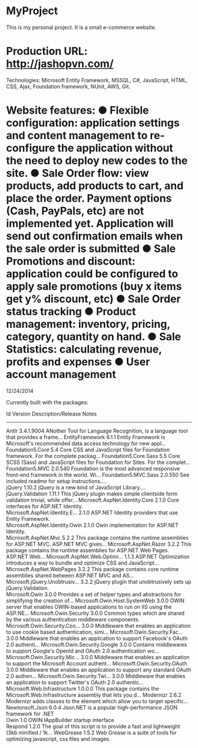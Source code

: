 MyProject
==========================================================
This is my personal project. It is a small e-commerce website. 

Production URL: http://jashopvn.com/
==========================================================
Technologies: Microsoft Entity Framework, MSSQL, C#, JavaScript, HTML, CSS, Ajax, Foundation framework, NUnit, AWS, Git. 

Website features:
●	Flexible configuration: application settings and content management to re-configure the application without the need to deploy new codes to the site. 
●	Sale Order flow: view products, add products to cart, and place the order. Payment options (Cash, PayPals, etc) are not implemented yet.  Application will send out confirmation emails when the sale order is submitted
●	Sale Promotions and discount: application could be configured to apply sale promotions (buy x items get y% discount, etc)
●	Sale Order status tracking
●	Product management: inventory, pricing, category, quantity on hand.
●	Sale Statistics: calculating revenue, profits and expenses
●	User account management
============================================================

12/24/2014

Currently built with the packages:

Id                             Version              Description/Release Notes                                                         
--                             -------              -------------------------                                                         
Antlr                          3.4.1.9004           ANother Tool for Language Recognition, is a language tool that provides a frame...
EntityFramework                6.1.1                Entity Framework is Microsoft's recommended data access technology for new appl...
Foundation5.Core               5.4                  Core CSS and JavaScript files for Foundation framework. For the complete packag...
Foundation5.Core.Sass          5.5                  Core SCSS (Sass) and JavaScript files for Foundation for Sites. For the complet...
Foundation5.MVC                2.0.540              Foundation is the most advanced responsive front-end framework in the world. Wi...
Foundation5.MVC.Sass           2.0.550              See included readme for setup instructions....                                    
jQuery                         1.10.2               jQuery is a new kind of JavaScript Library....                                    
jQuery.Validation              1.11.1               This jQuery plugin makes simple clientside form validation trivial, while offer...
Microsoft.AspNet.Identity.Core 2.1.0                Core interfaces for ASP.NET Identity.                                             
Microsoft.AspNet.Identity.E... 2.1.0                ASP.NET Identity providers that use Entity Framework.                             
Microsoft.AspNet.Identity.Owin 2.1.0                Owin implementation for ASP.NET Identity.                                         
Microsoft.AspNet.Mvc           5.2.2                This package contains the runtime assemblies for ASP.NET MVC. ASP.NET MVC gives...
Microsoft.AspNet.Razor         3.2.2                This package contains the runtime assemblies for ASP.NET Web Pages. ASP.NET Web...
Microsoft.AspNet.Web.Optimi... 1.1.3                ASP.NET Optimization introduces a way to bundle and optimize CSS and JavaScript...
Microsoft.AspNet.WebPages      3.2.2                This package contains core runtime assemblies shared between ASP.NET MVC and AS...
Microsoft.jQuery.Unobtrusiv... 3.2.2                jQuery plugin that unobtrusively sets up jQuery.Validation.                       
Microsoft.Owin                 3.0.0                Provides a set of helper types and abstractions for simplifying the creation of...
Microsoft.Owin.Host.SystemWeb  3.0.0                OWIN server that enables OWIN-based applications to run on IIS using the ASP.NE...
Microsoft.Owin.Security        3.0.0                Common types which are shared by the various authentication middleware components.
Microsoft.Owin.Security.Coo... 3.0.0                Middleware that enables an application to use cookie based authentication, simi...
Microsoft.Owin.Security.Fac... 3.0.0                Middleware that enables an application to support Facebook's OAuth 2.0 authenti...
Microsoft.Owin.Security.Google 3.0.0                Contains middlewares to support Google's OpenId and OAuth 2.0 authentication wo...
Microsoft.Owin.Security.Mic... 3.0.0                Middleware that enables an application to support the Microsoft Account authent...
Microsoft.Owin.Security.OAuth  3.0.0                Middleware that enables an application to support any standard OAuth 2.0 authen...
Microsoft.Owin.Security.Twi... 3.0.0                Middleware that enables an application to support Twitter's OAuth 2.0 authentic...
Microsoft.Web.Infrastructure   1.0.0.0              This package contains the Microsoft.Web.Infrastructure assembly that lets you d...
Modernizr                      2.6.2                Modernizr adds classes to the <html> element which allow you to target specific...
Newtonsoft.Json                6.0.4                Json.NET is a popular high-performance JSON framework for .NET                    
Owin                           1.0                  OWIN IAppBuilder startup interface                                                
Respond                        1.2.0                The goal of this script is to provide a fast and lightweight (3kb minified / 1k...
WebGrease                      1.5.2                Web Grease is a suite of tools for optimizing javascript, css files and images.
